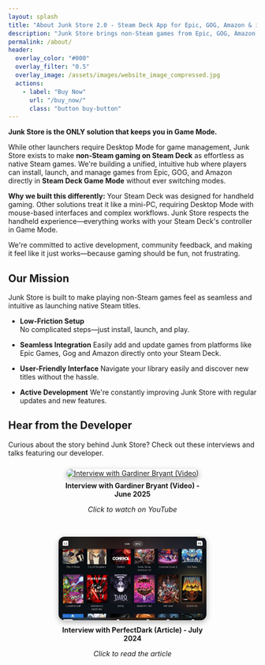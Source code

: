 ```yaml
---
layout: splash
title: "About Junk Store 2.0 - Steam Deck App for Epic, GOG, Amazon & itch.io (beta)"
description: "Junk Store brings non-Steam games from Epic, GOG, Amazon & itch.io (beta) to Steam Deck Game Mode. Available as standalone app or Decky plugin."
permalink: /about/
header:
  overlay_color: "#000"
  overlay_filter: "0.5"
  overlay_image: /assets/images/website_image_compressed.jpg
  actions:
    - label: "Buy Now"
      url: "/buy_now/"
      class: "button buy-button"
---
```

<div class="spacer mt-4"></div>


**Junk Store is the ONLY solution that keeps you in Game Mode.**

While other launchers require Desktop Mode for game management, Junk Store exists to make <strong>non-Steam gaming on Steam Deck</strong> as effortless as native Steam games. We're building a unified, intuitive hub where players can install, launch, and manage games from Epic, GOG, and Amazon directly in <strong>Steam Deck Game Mode</strong> without ever switching modes.

**Why we built this differently:** Your Steam Deck was designed for handheld gaming. Other solutions treat it like a mini-PC, requiring Desktop Mode with mouse-based interfaces and complex workflows. Junk Store respects the handheld experience—everything works with your Steam Deck's controller in Game Mode.

We're committed to active development, community feedback, and making it feel like it just works—because gaming should be fun, not frustrating.


<h2>Our Mission</h2>

Junk Store is built to make playing non-Steam games feel as seamless and intuitive as launching native Steam titles.

- <strong>Low-Friction Setup</strong>  
  No complicated steps—just install, launch, and play.

- <strong>Seamless Integration</strong> 
  Easily add and update games from platforms like Epic Games, Gog and Amazon directly onto your Steam Deck.

- <strong>User-Friendly Interface</strong>
  Navigate your library easily and discover new titles without the hassle.

- <strong>Active Development</strong>
  We're constantly improving Junk Store with regular updates and new features.


<h2>Hear from the Developer</h2>

<p>Curious about the story behind Junk Store? Check out these interviews and talks featuring our developer.</p>

<div style="display: flex; flex-wrap: wrap; gap: 2rem; justify-content: center; margin-top: 1.5rem;">

  <!-- Video Interview -->
  <div style="max-width: 300px; text-align: center;">
    <a href="https://youtu.be/iRVFqHGkqio?si=H3RnIVYtWN6vxsaC" target="_blank" rel="noopener noreferrer">
      <img src="https://img.youtube.com/vi/iRVFqHGkqio/hqdefault.jpg" alt="Interview with Gardiner Bryant (Video)" loading="lazy" style="width: 100%; height: 169px; object-fit: cover; border-radius: 12px; box-shadow: 0 4px 12px rgba(0,0,0,0.3);">
    </a>
    <p style="margin-top: 0.5rem; font-weight: bold;">Interview with Gardiner Bryant (Video) - June 2025</p>
    <p style="font-style: italic; font-size: 0.9rem;">Click to watch on YouTube</p>
  </div>

  <!-- Article Interview -->
  <div style="max-width: 300px; text-align: center;">
    <a href="https://gardinerbryant.com/an-interview-with-the-dev-behind-junk-store/" target="_blank" rel="noopener noreferrer">
      <img src="/assets/images/JSInstall/Doom 64.jpeg" alt="Interview with Gardiner Bryant (Article)" style="width: 100%; height: 169px; object-fit: cover; border-radius: 12px; box-shadow: 0 4px 12px rgba(0,0,0,0.3);">
    </a>
    <p style="margin-top: 0.5rem; font-weight: bold;">Interview with PerfectDark (Article) - July 2024</p>
    <p style="font-style: italic; font-size: 0.9rem;">Click to read the article</p>
  </div>

</div>
